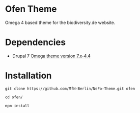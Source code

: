# Ofen Theme
Omega 4 based theme for the biodiversity.de website.

# Dependencies
* Drupal 7 [Omega theme version 7.x-4.4](https://www.drupal.org/project/omega)

# Installation
```
git clone https://github.com/MfN-Berlin/NeFo-Theme.git ofen

cd ofen/

npm install
```
